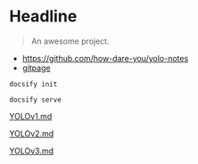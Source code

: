 # Headline

> An awesome project.

- https://github.com/how-dare-you/yolo-notes
- [gitpage](https://how-dare-you.github.io/yolo-notes/#/)


```
docsify init
```

```
docsify serve
```

[YOLOv1.md](./yolov1.md)

[YOLOv2.md](./yolov2.md)

[YOLOv3.md](./yolov3.md)